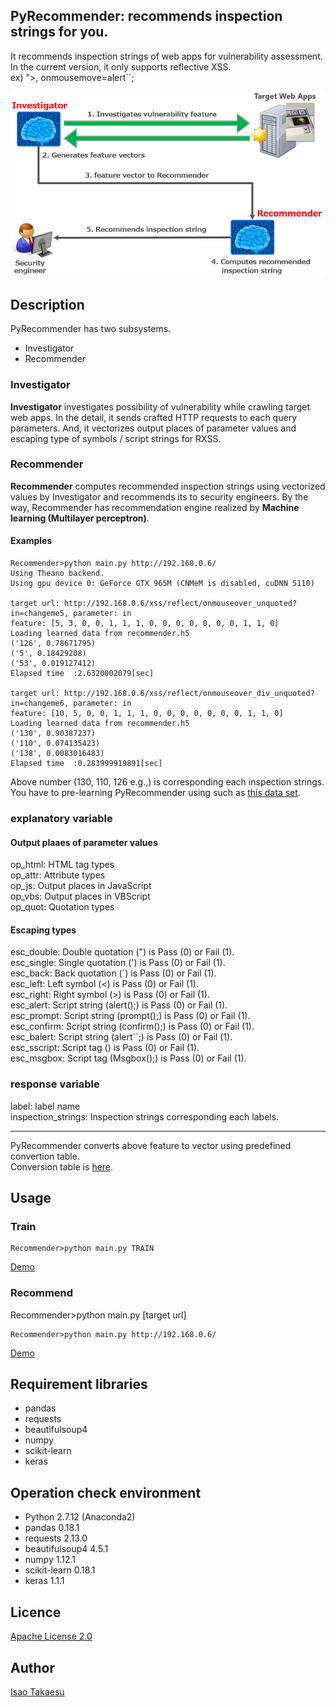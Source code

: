 ## PyRecommender: recommends inspection strings for you.

It recommends inspection strings of web apps for vulnerability assessment.  
In the current version, it only supports reflective XSS.  
ex) "></iframe><script>alert();</script>, onmousemove=alert``; 

![PyRecommender overview](system_overview.png)

## Description

PyRecommender has two subsystems.  
* Investigator
* Recommender

### Investigator

**Investigator** investigates possibility of vulnerability while crawling target web apps. In the detail, it sends crafted HTTP requests to each query parameters. And, it vectorizes output places of parameter values and escaping type of symbols / script strings for RXSS.

### Recommender

**Recommender** computes recommended inspection strings using vectorized values by Investigator and recommends its to security engineers. By the way, Recommender has recommendation engine realized by **Machine learning (Multilayer perceptron)**.

#### Examples
```
Recommender>python main.py http://192.168.0.6/
Using Theano backend.
Using gpu device 0: GeForce GTX 965M (CNMeM is disabled, cuDNN 5110)

target url: http://192.168.0.6/xss/reflect/onmouseover_unquoted?in=changeme5, parameter: in
feature: [5, 3, 0, 0, 1, 1, 1, 0, 0, 0, 0, 0, 0, 0, 1, 1, 0]
Loading learned data from recommender.h5
('126', 0.78671795)
('5', 0.18429208)
('53', 0.019127412)
Elapsed time  :2.6320002079[sec]

target url: http://192.168.0.6/xss/reflect/onmouseover_div_unquoted?in=changeme6, parameter: in
feature: [10, 5, 0, 0, 1, 1, 1, 0, 0, 0, 0, 0, 0, 0, 1, 1, 0]
Loading learned data from recommender.h5
('130', 0.90387237)
('110', 0.074135423)
('138', 0.0083016483)
Elapsed time  :0.283999919891[sec]
```
Above number (130, 110, 126 e.g.,) is corresponding each inspection strings.  
You have to pre-learning PyRecommender using such as [this data set](https://github.com/13o-bbr-bbq/machine_learning_security/blob/master/Recommender/train_data/train_xss.csv).

### explanatory variable
#### Output plaaes of parameter values
op_html: HTML tag types  
op_attr: Attribute types  
op_js: Output places in JavaScript  
op_vbs:	Output places in VBScript  
op_quot: Quotation types  

#### Escaping types
esc_double: Double quotation (") is Pass (0) or Fail (1).  
esc_single: Single quotation (') is Pass (0) or Fail (1).  
esc_back:	Back quotation (\`) is Pass (0) or Fail (1).  
esc_left: Left symbol (<) is Pass (0) or Fail (1).  
esc_right: Right symbol (>) is Pass (0) or Fail (1).  
esc_alert: Script string (alert();) is Pass (0) or Fail (1).  
esc_prompt: Script string (prompt();) is Pass (0) or Fail (1).  
esc_confirm: Script string (confirm();) is Pass (0) or Fail (1).  
esc_balert: Script string (alert\`\`;) is Pass (0) or Fail (1).  
esc_sscript: Script tag (<script>) is Pass (0) or Fail (1).  
esc_escript: Script tag (</script>) is Pass (0) or Fail (1).  
esc_msgbox: Script tag (Msgbox();) is Pass (0) or Fail (1).  

### response variable
label: label name  
inspection_strings: Inspection strings corresponding each labels.  

***
PyRecommender converts above feature to vector using predefined convertion table.  
Conversion table is [here](https://github.com/13o-bbr-bbq/machine_learning_security/blob/master/Recommender/temp/convert_table_en.png).

## Usage

### Train
```
Recommender>python main.py TRAIN
```
[Demo](https://www.youtube.com/watch?v=V2sqJIfYiKk)

### Recommend
Recommender>python main.py [target url]  
```
Recommender>python main.py http://192.168.0.6/
```
[Demo](https://www.youtube.com/watch?v=0PlQM1NwXlw)

## Requirement libraries
* pandas
* requests
* beautifulsoup4
* numpy
* scikit-learn
* keras

## Operation check environment
* Python 2.7.12 (Anaconda2)
* pandas 0.18.1
* requests 2.13.0
* beautifulsoup4 4.5.1 
* numpy 1.12.1
* scikit-learn 0.18.1
* keras 1.1.1

## Licence

[Apache License 2.0](https://github.com/13o-bbr-bbq/machine_learning_security/blob/master/Recommender/LICENSE)

## Author

[Isao Takaesu](https://github.com/13o-bbr-bbq)
